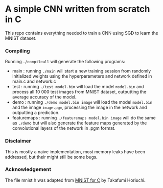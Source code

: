 # A simple CNN written from scratch in C

This repo contains everything needed to train a CNN using SGD to learn the MNIST dataset.

### Compiling
Running `./compileall` will generate the following programs:
- main : running `./main` will start a new training session from randomly initialized weights using the hyperparameters and network defined in main.c and network.c
- test : running `./test model.bin` will load the model `model.bin` and process all 10 000 test images from MNIST dataset, outputting the average accuracy of the model.
- demo : running `./demo model.bin image` will load the model `model.bin` and the image `image.pgm`, processing the image in the network and outputting a prediction.
- featuremaps : running `./featuremaps model.bin image` will do the same as `./demo` but will also generate the feature maps generated by the convolutional layers of the network in .pgm format.

### Disclaimer
This is mostly a naive implementation, most memory leaks have been addressed, but their might still be some bugs.

### Acknowledgement
The file mnist.h was adapted from [MNIST for C](https://github.com/takafumihoriuchi/MNIST_for_C) by Takafumi Horiuchi.

